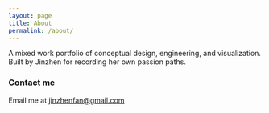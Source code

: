 ```yaml
---
layout: page
title: About
permalink: /about/
---
```


A mixed work portfolio of conceptual design, engineering, and visualization. 
Built by Jinzhen for recording her own passion paths.


### Contact me

Email me at [jinzhenfan@gmail.com](mailto:jinzhenfan@gmail.com)
